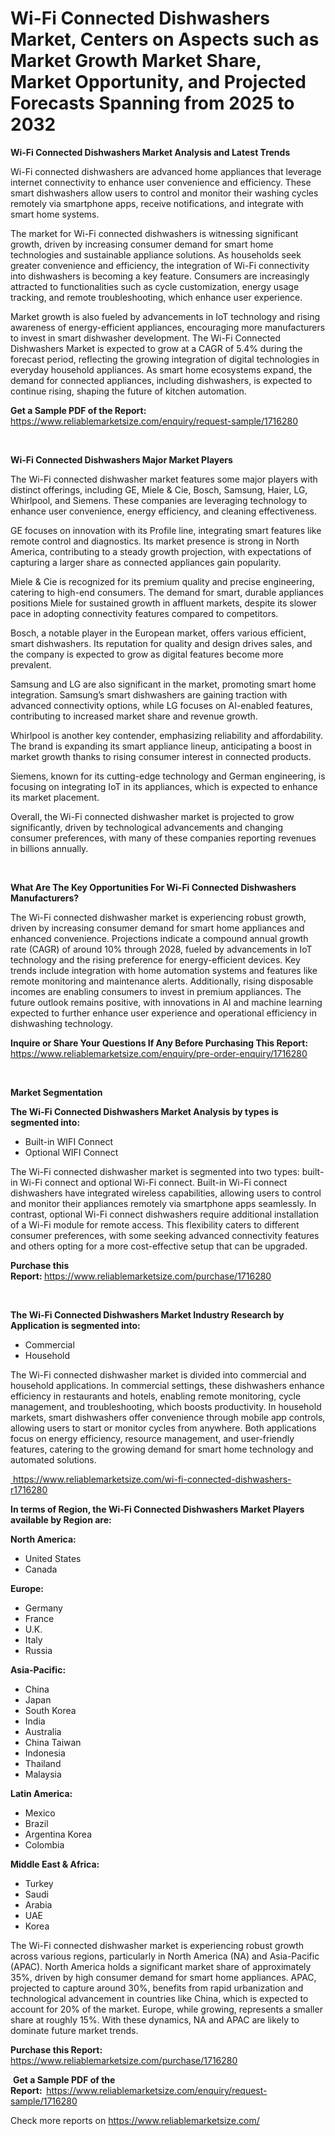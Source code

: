 <p><h1>Wi-Fi Connected Dishwashers Market, Centers on Aspects such as Market Growth Market Share, Market Opportunity, and Projected Forecasts Spanning from 2025 to 2032</h1></p><p><strong>Wi-Fi Connected Dishwashers Market Analysis and Latest Trends</strong></p>
<p><p>Wi-Fi connected dishwashers are advanced home appliances that leverage internet connectivity to enhance user convenience and efficiency. These smart dishwashers allow users to control and monitor their washing cycles remotely via smartphone apps, receive notifications, and integrate with smart home systems. </p><p>The market for Wi-Fi connected dishwashers is witnessing significant growth, driven by increasing consumer demand for smart home technologies and sustainable appliance solutions. As households seek greater convenience and efficiency, the integration of Wi-Fi connectivity into dishwashers is becoming a key feature. Consumers are increasingly attracted to functionalities such as cycle customization, energy usage tracking, and remote troubleshooting, which enhance user experience.</p><p>Market growth is also fueled by advancements in IoT technology and rising awareness of energy-efficient appliances, encouraging more manufacturers to invest in smart dishwasher development. The Wi-Fi Connected Dishwashers Market is expected to grow at a CAGR of 5.4% during the forecast period, reflecting the growing integration of digital technologies in everyday household appliances. As smart home ecosystems expand, the demand for connected appliances, including dishwashers, is expected to continue rising, shaping the future of kitchen automation.</p></p>
<p><strong>Get a Sample PDF of the Report:&nbsp;</strong> <a href="https://www.reliablemarketsize.com/enquiry/request-sample/1716280?utm_campaign=1845&utm_medium=2&utm_source=Github&utm_content=ia&utm_term=12012025&utm_id=wi-fi-connected-dishwashers">https://www.reliablemarketsize.com/enquiry/request-sample/1716280</a></p>
<p>&nbsp;</p>
<p><strong>Wi-Fi Connected Dishwashers Major Market Players</strong></p>
<p><p>The Wi-Fi connected dishwasher market features some major players with distinct offerings, including GE, Miele & Cie, Bosch, Samsung, Haier, LG, Whirlpool, and Siemens. These companies are leveraging technology to enhance user convenience, energy efficiency, and cleaning effectiveness.</p><p>GE focuses on innovation with its Profile line, integrating smart features like remote control and diagnostics. Its market presence is strong in North America, contributing to a steady growth projection, with expectations of capturing a larger share as connected appliances gain popularity.</p><p>Miele & Cie is recognized for its premium quality and precise engineering, catering to high-end consumers. The demand for smart, durable appliances positions Miele for sustained growth in affluent markets, despite its slower pace in adopting connectivity features compared to competitors.</p><p>Bosch, a notable player in the European market, offers various efficient, smart dishwashers. Its reputation for quality and design drives sales, and the company is expected to grow as digital features become more prevalent.</p><p>Samsung and LG are also significant in the market, promoting smart home integration. Samsung’s smart dishwashers are gaining traction with advanced connectivity options, while LG focuses on AI-enabled features, contributing to increased market share and revenue growth. </p><p>Whirlpool is another key contender, emphasizing reliability and affordability. The brand is expanding its smart appliance lineup, anticipating a boost in market growth thanks to rising consumer interest in connected products.</p><p>Siemens, known for its cutting-edge technology and German engineering, is focusing on integrating IoT in its appliances, which is expected to enhance its market placement.</p><p>Overall, the Wi-Fi connected dishwasher market is projected to grow significantly, driven by technological advancements and changing consumer preferences, with many of these companies reporting revenues in billions annually.</p></p>
<p>&nbsp;</p>
<p><strong>What Are The Key Opportunities For Wi-Fi Connected Dishwashers Manufacturers?</strong></p>
<p><p>The Wi-Fi connected dishwasher market is experiencing robust growth, driven by increasing consumer demand for smart home appliances and enhanced convenience. Projections indicate a compound annual growth rate (CAGR) of around 10% through 2028, fueled by advancements in IoT technology and the rising preference for energy-efficient devices. Key trends include integration with home automation systems and features like remote monitoring and maintenance alerts. Additionally, rising disposable incomes are enabling consumers to invest in premium appliances. The future outlook remains positive, with innovations in AI and machine learning expected to further enhance user experience and operational efficiency in dishwashing technology.</p></p>
<p><strong>Inquire or Share Your Questions If Any Before Purchasing This Report:</strong> <a href="https://www.reliablemarketsize.com/enquiry/pre-order-enquiry/1716280?utm_campaign=1845&utm_medium=2&utm_source=Github&utm_content=ia&utm_term=12012025&utm_id=wi-fi-connected-dishwashers">https://www.reliablemarketsize.com/enquiry/pre-order-enquiry/1716280</a></p>
<p>&nbsp;</p>
<p><strong>Market Segmentation</strong></p>
<p><strong>The Wi-Fi Connected Dishwashers Market Analysis by types is segmented into:</strong></p>
<p><ul><li>Built-in WIFI Connect</li><li>Optional WIFI Connect</li></ul></p>
<p><p>The Wi-Fi connected dishwasher market is segmented into two types: built-in Wi-Fi connect and optional Wi-Fi connect. Built-in Wi-Fi connect dishwashers have integrated wireless capabilities, allowing users to control and monitor their appliances remotely via smartphone apps seamlessly. In contrast, optional Wi-Fi connect dishwashers require additional installation of a Wi-Fi module for remote access. This flexibility caters to different consumer preferences, with some seeking advanced connectivity features and others opting for a more cost-effective setup that can be upgraded.</p></p>
<p><strong>Purchase this Report:&nbsp;</strong><a href="https://www.reliablemarketsize.com/purchase/1716280?utm_campaign=1845&utm_medium=2&utm_source=Github&utm_content=ia&utm_term=12012025&utm_id=wi-fi-connected-dishwashers">https://www.reliablemarketsize.com/purchase/1716280</a></p>
<p>&nbsp;</p>
<p><strong>The Wi-Fi Connected Dishwashers Market Industry Research by Application is segmented into:</strong></p>
<p><ul><li>Commercial</li><li>Household</li></ul></p>
<p><p>The Wi-Fi connected dishwasher market is divided into commercial and household applications. In commercial settings, these dishwashers enhance efficiency in restaurants and hotels, enabling remote monitoring, cycle management, and troubleshooting, which boosts productivity. In household markets, smart dishwashers offer convenience through mobile app controls, allowing users to start or monitor cycles from anywhere. Both applications focus on energy efficiency, resource management, and user-friendly features, catering to the growing demand for smart home technology and automated solutions.</p></p>
<p><a href="https://www.reliablemarketsize.com/wi-fi-connected-dishwashers-r1716280?utm_campaign=1845&utm_medium=2&utm_source=Github&utm_content=ia&utm_term=12012025&utm_id=wi-fi-connected-dishwashers">&nbsp;https://www.reliablemarketsize.com/wi-fi-connected-dishwashers-r1716280</a></p>
<p><strong>In terms of Region, the Wi-Fi Connected Dishwashers Market Players available by Region are:</strong></p>
<p>
    <p> <strong> North America: </strong>
        <ul>
            <li>United States</li>
            <li>Canada</li>
        </ul>
        </p> 
    <p> <strong> Europe: </strong>
        <ul>
            <li>Germany</li>
            <li>France</li>
            <li>U.K.</li>
            <li>Italy</li>
            <li>Russia</li>
        </ul>
        </p> 
    <p> <strong> Asia-Pacific: </strong>
        <ul>
            <li>China</li>
            <li>Japan</li>
            <li>South Korea</li>
            <li>India</li>
            <li>Australia</li>
            <li>China Taiwan</li>
            <li>Indonesia</li>
            <li>Thailand</li>
            <li>Malaysia</li>
        </ul>
        </p> 
    <p> <strong> Latin America: </strong>
        <ul>
            <li>Mexico</li>
            <li>Brazil</li>
            <li>Argentina Korea</li>
            <li>Colombia</li>
        </ul>
        </p> 
    <p> <strong> Middle East & Africa: </strong>
        <ul>
            <li>Turkey</li>
            <li>Saudi</li>
            <li>Arabia</li>
            <li>UAE</li>
            <li>Korea</li>
        </ul>
    </p>
    </p>
<p><p>The Wi-Fi connected dishwasher market is experiencing robust growth across various regions, particularly in North America (NA) and Asia-Pacific (APAC). North America holds a significant market share of approximately 35%, driven by high consumer demand for smart home appliances. APAC, projected to capture around 30%, benefits from rapid urbanization and technological advancement in countries like China, which is expected to account for 20% of the market. Europe, while growing, represents a smaller share at roughly 15%. With these dynamics, NA and APAC are likely to dominate future market trends.</p></p>
<p><strong>Purchase this Report: </strong><a href="https://www.reliablemarketsize.com/purchase/1716280?utm_campaign=1845&utm_medium=2&utm_source=Github&utm_content=ia&utm_term=12012025&utm_id=wi-fi-connected-dishwashers">https://www.reliablemarketsize.com/purchase/1716280</a></p>
<p>&nbsp;<strong>Get a Sample PDF of the Report:&nbsp;&nbsp;</strong><a href="https://www.reliablemarketsize.com/enquiry/request-sample/1716280?utm_campaign=1845&utm_medium=2&utm_source=Github&utm_content=ia&utm_term=12012025&utm_id=wi-fi-connected-dishwashers">https://www.reliablemarketsize.com/enquiry/request-sample/1716280</a></p>
<p><strong></strong></p>
<p>Check more reports on <a href="https://www.reliablemarketsize.com/?utm_campaign=1845&utm_medium=2&utm_source=Github&utm_content=ia&utm_term=12012025&utm_id=wi-fi-connected-dishwashers">https://www.reliablemarketsize.com/</a></p>